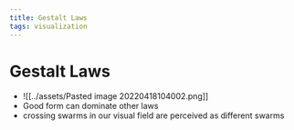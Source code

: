 ```yaml
---
title: Gestalt Laws
tags: visualization
---
```


# Gestalt Laws
- ![[../assets/Pasted image 20220418104002.png]]
- Good form can dominate other laws
- crossing swarms in our visual field are perceived as different swarms














































